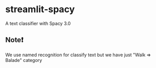 # streamlit-spacy
A text classifier with Spacy 3.0

## Note:exclamation:

We use named recognition for classify text but we have just "Walk => Balade" category
